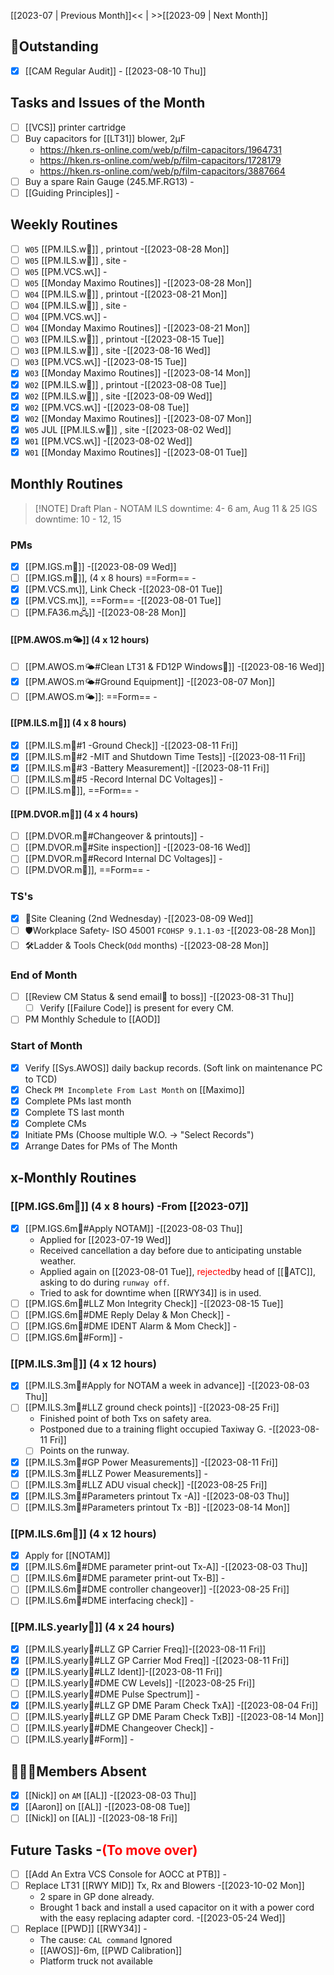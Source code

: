 [[2023-07 | Previous Month]]<< | >>[[2023-09 | Next Month]]
## 📌Outstanding
- [x] [[CAM Regular Audit]] - [[2023-08-10 Thu]]
## Tasks and Issues of the Month
- [ ] [[VCS]] printer cartridge 
- [ ] Buy capacitors for [[LT31]] blower, 2μF 
	- https://hken.rs-online.com/web/p/film-capacitors/1964731
	- https://hken.rs-online.com/web/p/film-capacitors/1728179
	- https://hken.rs-online.com/web/p/film-capacitors/3887664
- [ ] Buy a spare Rain Gauge (245.MF.RG13) -
- [ ] [[Guiding Principles]] -
## Weekly Routines
- [ ] `W05` [[PM.ILS.w🛬]] , printout -[[2023-08-28 Mon]]
- [ ] `W05` [[PM.ILS.w🛬]] , site -
- [ ] `W05` [[PM.VCS.w📞]] -
- [ ] `W05` [[Monday Maximo Routines]] -[[2023-08-28 Mon]]
- [ ] `W04` [[PM.ILS.w🛬]] , printout -[[2023-08-21 Mon]]
- [ ] `W04` [[PM.ILS.w🛬]] , site -
- [ ] `W04` [[PM.VCS.w📞]] -
- [ ] `W04` [[Monday Maximo Routines]] -[[2023-08-21 Mon]]
- [ ] `W03` [[PM.ILS.w🛬]] , printout -[[2023-08-15 Tue]]
- [ ] `W03` [[PM.ILS.w🛬]] , site -[[2023-08-16 Wed]]
- [ ] `W03` [[PM.VCS.w📞]] -[[2023-08-15 Tue]]
- [x] `W03` [[Monday Maximo Routines]] -[[2023-08-14 Mon]]
- [x] `W02` [[PM.ILS.w🛬]] , printout -[[2023-08-08 Tue]]
- [x] `W02` [[PM.ILS.w🛬]] , site -[[2023-08-09 Wed]]
- [x] `W02` [[PM.VCS.w📞]] -[[2023-08-08 Tue]]
- [x] `W02` [[Monday Maximo Routines]] -[[2023-08-07 Mon]]
- [x] `W05` JUL [[PM.ILS.w🛬]] , site -[[2023-08-02 Wed]]
- [x] `W01` [[PM.VCS.w📞]] -[[2023-08-02 Wed]]
- [x] `W01` [[Monday Maximo Routines]] -[[2023-08-01 Tue]]
## Monthly Routines
> [!NOTE] Draft Plan - NOTAM
> ILS downtime: 4- 6 am, Aug 11 & 25
> IGS downtime: 10 - 12, 15
### PMs
- [x] [[PM.IGS.m🛫]] -[[2023-08-09 Wed]]
- [ ] [[PM.IGS.m🛫]], (4 x 8 hours)  ==Form== -
- [x] [[PM.VCS.m📞]], Link Check -[[2023-08-01 Tue]]
- [x] [[PM.VCS.m📞]], ==Form== -[[2023-08-01 Tue]]
- [ ] [[PM.FA36.m🖧]] -[[2023-08-28 Mon]]
#### [[PM.AWOS.m🌤️]] (4 x 12 hours)
- [ ] [[PM.AWOS.m🌤️#Clean LT31 & FD12P Windows🚚]] -[[2023-08-16 Wed]]
- [x] [[PM.AWOS.m🌤️#Ground Equipment]] -[[2023-08-07 Mon]]
- [ ] [[PM.AWOS.m🌤️]]:  ==Form== -
#### [[PM.ILS.m🛬]] (4 x 8 hours)
- [x] [[PM.ILS.m🛬#1 -Ground Check]] -[[2023-08-11 Fri]]
- [x] [[PM.ILS.m🛬#2 -MIT and Shutdown Time Tests]] -[[2023-08-11 Fri]]
- [x] [[PM.ILS.m🛬#3 -Battery Measurement]] -[[2023-08-11 Fri]]
- [ ] [[PM.ILS.m🛬#5 -Record Internal DC Voltages]] -
- [ ] [[PM.ILS.m🛬]],  ==Form== -
#### [[PM.DVOR.m🧭]] (4 x 4 hours)
- [ ] [[PM.DVOR.m🧭#Changeover & printouts]] -
- [ ] [[PM.DVOR.m🧭#Site inspection]] -[[2023-08-16 Wed]]
- [ ] [[PM.DVOR.m🧭#Record Internal DC Voltages]] -
- [ ] [[PM.DVOR.m🧭]], ==Form== -
### TS's
- [x] 🧹Site Cleaning (2nd Wednesday) -[[2023-08-09 Wed]]
- [ ] 🛡️Workplace Safety- ISO 45001 `FCOHSP 9.1.1-03` -[[2023-08-28 Mon]]
- [ ] 🛠️Ladder & Tools Check(`Odd` months) -[[2023-08-28 Mon]]
### End of Month
- [ ] [[Review CM Status & send email📧 to boss]] -[[2023-08-31 Thu]]
	- [ ] Verify [[Failure Code]] is present for every CM.
- [ ] PM Monthly Schedule to [[AOD]]
### Start of Month
- [x] Verify [[Sys.AWOS]] daily backup records. (Soft link on maintenance PC to TCD)
- [x] Check `PM Incomplete From Last Month` on [[Maximo]]
- [x] Complete PMs last month
- [x] Complete TS last month
- [x] Complete CMs
- [x] Initiate PMs (Choose multiple W.O. -> "Select Records")
- [x] Arrange Dates for PMs of The Month
## x-Monthly Routines
### [[PM.IGS.6m🛫]] (4 x 8 hours) -From [[2023-07]]
- [x] [[PM.IGS.6m🛫#Apply NOTAM]] -[[2023-08-03 Thu]]
	- Applied for [[2023-07-19 Wed]] 
	- Received cancellation a day before due to anticipating unstable weather.
	- Applied again on [[2023-08-01 Tue]], <span style='color: red'>rejected</span>by head of [[🗼ATC]], asking to do during `runway off`.
    - Tried to ask for downtime when [[RWY34]] is in used.
- [ ] [[PM.IGS.6m🛫#LLZ Mon Integrity Check]] -[[2023-08-15 Tue]]
- [ ] [[PM.IGS.6m🛫#DME Reply Delay & Mon Check]] -
- [ ] [[PM.IGS.6m🛫#DME IDENT Alarm & Mom Check]] -
- [ ] [[PM.IGS.6m🛫#Form]] -
###  [[PM.ILS.3m🛬]] (4 x 12 hours)
- [x] [[PM.ILS.3m🛬#Apply for NOTAM a week in advance]] -[[2023-08-03 Thu]]
- [ ] [[PM.ILS.3m🛬#LLZ ground check points]] -[[2023-08-25 Fri]]
	- Finished point of both Txs on safety area.
	- Postponed due to a training flight occupied Taxiway G. -[[2023-08-11 Fri]]
	 - [ ] Points on the runway.
- [x]  [[PM.ILS.3m🛬#GP Power Measurements]] -[[2023-08-11 Fri]]
- [x] [[PM.ILS.3m🛬#LLZ Power Measurements]] -
- [ ] [[PM.ILS.3m🛬#LLZ ADU visual check]] -[[2023-08-25 Fri]]
- [x] [[PM.ILS.3m🛬#Parameters printout Tx -A]] -[[2023-08-03 Thu]]
- [ ] [[PM.ILS.3m🛬#Parameters printout Tx -B]] -[[2023-08-14 Mon]]
### [[PM.ILS.6m🛬]] (4 x 12 hours)
- [x] Apply for [[NOTAM]]
- [x] [[PM.ILS.6m🛬#DME parameter print-out Tx-A]] -[[2023-08-03 Thu]]
- [ ] [[PM.ILS.6m🛬#DME parameter print-out Tx-B]] -
- [ ] [[PM.ILS.6m🛬#DME controller changeover]] -[[2023-08-25 Fri]]
- [ ] [[PM.ILS.6m🛬#DME interfacing check]] -
### [[PM.ILS.yearly🛬]] (4 x 24 hours)
- [x] [[PM.ILS.yearly🛬#LLZ GP Carrier Freq]]-[[2023-08-11 Fri]]
- [x] [[PM.ILS.yearly🛬#LLZ GP Carrier Mod Freq]] -[[2023-08-11 Fri]]
- [x] [[PM.ILS.yearly🛬#LLZ Ident]]-[[2023-08-11 Fri]]
- [ ] [[PM.ILS.yearly🛬#DME CW Levels]] -[[2023-08-25 Fri]]
- [ ]  [[PM.ILS.yearly🛬#DME Pulse Spectrum]] -
- [x]  [[PM.ILS.yearly🛬#LLZ GP DME Param Check TxA]] -[[2023-08-04 Fri]]
- [ ]  [[PM.ILS.yearly🛬#LLZ GP DME Param Check TxB]] -[[2023-08-14 Mon]]
- [ ]  [[PM.ILS.yearly🛬#DME Changeover Check]] -
- [ ] [[PM.ILS.yearly🛬#Form]] -
## 👨‍👦‍👦Members Absent
- [x] [[Nick]] on `AM` [[AL]] -[[2023-08-03 Thu]]
- [x] [[Aaron]] on [[AL]] -[[2023-08-08 Tue]]
- [ ] [[Nick]] on [[AL]] -[[2023-08-18 Fri]]
## Future Tasks -<span style='color: red'>(To move over)</span>
- [ ] [[Add An Extra VCS Console for AOCC at PTB]] -
- [ ] Replace LT31 [[RWY MID]] Tx, Rx and Blowers -[[2023-10-02 Mon]]
	- 2 spare in GP done already. 
	- Brought 1 back and install a used capacitor on it with a power cord with the easy replacing adapter cord. -[[2023-05-24 Wed]]
- [ ] Replace [[PWD]] [[RWY34]] -
	- The cause: `CAL command` Ignored
	- [[AWOS]]-6m, [[PWD Calibration]]
	- Platform truck not available